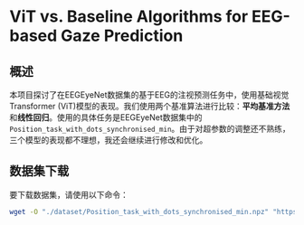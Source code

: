 # ViT vs. Baseline Algorithms for EEG-based Gaze Prediction

## 概述
本项目探讨了在EEGEyeNet数据集的基于EEG的注视预测任务中，使用基础视觉Transformer (ViT)模型的表现。我们使用两个基准算法进行比较：**平均基准方法**和**线性回归**。使用的具体任务是EEGEyeNet数据集中的`Position_task_with_dots_synchronised_min`。由于对超参数的调整还不熟练，三个模型的表现都不理想，我还会继续进行修改和优化。

## 数据集下载
要下载数据集，请使用以下命令：
```bash
wget -O "./dataset/Position_task_with_dots_synchronised_min.npz" "https://osf.io/download/ge87t/"
